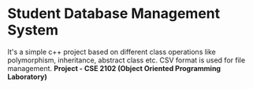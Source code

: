 # Student Database Management System
It's a simple c++ project based on different class operations like polymorphism, inheritance, abstract class etc. CSV format is used for file management.
<strong>Project - CSE 2102 (Object Oriented Programming Laboratory)</strong>
